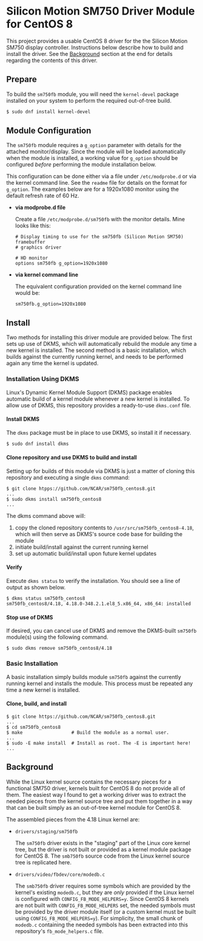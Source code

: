 # Silicon Motion SM750 Driver Module for CentOS 8
This project provides a usable CentOS 8 driver for the the Silicon Motion SM750 display controller.
Instructions below describe how to build and install the driver. See the [Background](#background) section at the
end for details regarding the contents of this driver.

## Prepare
To build the `sm750fb` module, you will need the `kernel-devel` package installed on your system to perform the
required out-of-tree build.

```bash
$ sudo dnf install kernel-devel
```
## Module Configuration
The `sm750fb` module requires a `g_option` parameter with details for the attached monitor/display. Since
the module will be loaded automatically when the module is installed, a working value for `g_option`
should be configured _before_ performing the module installation below.

This configuration can be done either via a file under `/etc/modprobe.d` or via the kernel command line. See
the `readme` file for details on the format for `g_option`. The examples below are for a 1920x1080 monitor
using the default refresh rate of 60 Hz.

 - **via modprobe.d file**
   
   Create a file `/etc/modprobe.d/sm750fb` with the monitor details. Mine looks like this:
   
   ```
   # Display timing to use for the sm750fb (Silicon Motion SM750) framebuffer
   # graphics driver
   
   # HD monitor
   options sm750fb g_option=1920x1080
   ```

 - **via kernel command line**

   The equivalent configuration provided on the kernel command line would be:
   ```
   sm750fb.g_option=1920x1080
   ```

## Install
Two methods for installing this driver module are provided below. The first sets up use of DKMS, which
will automatically rebuild the module any time a new kernel is installed. The second method is a basic
installation, which builds against the currently running kernel, and needs to be performed again any time
the kernel is updated.

### Installation Using DKMS
Linux's Dynamic Kernel Module Support (DKMS) package enables automatic build of a kernel module whenever
a new kernel is installed. To allow use of DKMS, this repository provides a ready-to-use `dkms.conf` file.

#### Install DKMS
The `dkms` package must be in place to use DKMS, so install it if necessary.
```bash
$ sudo dnf install dkms
```
#### Clone repository and use DKMS to build and install
Setting up for builds of this module via DKMS is just a matter of cloning this repository and executing a
single `dkms` command:
```
$ git clone htpps://github.com/NCAR/sm750fb_centos8.git
...
$ sudo dkms install sm750fb_centos8
...
```
The dkms command above will:
 1. copy the cloned repository contents to `/usr/src/sm750fb_centos8-4.18`, which will then serve as DKMS's source code base for building the module
 2. initiate build/install against the current running kernel
 3. set up automatic build/install upon future kernel updates

#### Verify
Execute `dkms status` to verify the installation. You should see a line of output as shown below.
```
$ dkms status sm750fb_centos8
sm750fb_centos8/4.18, 4.18.0-348.2.1.el8_5.x86_64, x86_64: installed
```
#### Stop use of DKMS
If desired, you can cancel use of DKMS and remove the DKMS-built `sm750fb` module(s) using the following command.
```
$ sudo dkms remove sm750fb_centos8/4.18
```

### Basic Installation
A basic installation simply builds module `sm750fb` against the currently running kernel and
installs the module. This process must be repeated any time a new kernel is installed.

#### Clone, build, and install
```
$ git clone https://github.com/NCAR/sm750fb_centos8.git
...
$ cd sm750fb_centos8
$ make                  # Build the module as a normal user.
...
$ sudo -E make install  # Install as root. The -E is important here!
...
```

## Background
While the Linux kernel source contains the necessary pieces for a functional SM750 driver, kernels built for CentOS 8
do not provide all of them. The easiest way I found to get a working driver was to extract the needed pieces from the
kernel source tree and put them together in a way that can be built simply as an out-of-tree kernel module for CentOS 8.

The assembled pieces from the 4.18 Linux kernel are:
* `drivers/staging/sm750fb`

  The `sm750fb` driver exists in the "staging" part of the Linux core kernel tree, but the driver is not built or provided
  as a kernel module package for CentOS 8. The `smb750fb` source code from the Linux kernel source tree is replicated here.
  
* `drivers/video/fbdev/core/modedb.c`

  The `smb750fb` driver requires some symbols which are provided by the kernel's existing `modedb.c`, but they are
  _only_ provided if the Linux kernel is configured with `CONFIG_FB_MODE_HELPERS=y`. Since CentOS 8 kernels are not
  built with `CONFIG_FB_MODE_HELPERS` set, the needed symbols must be provided by the driver module itself (or a custom
  kernel must be built using `CONFIG_FB_MODE_HELPERS=y`). For simplicity, the small chunk of `modedb.c` containing the
  needed symbols has been extracted into this repository's `fb_mode_helpers.c` file.

